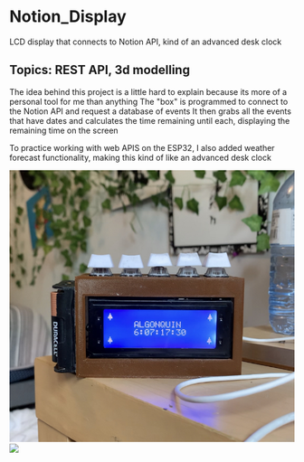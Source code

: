 # Notion_Display
 LCD display that connects to Notion API, kind of an advanced desk clock
## Topics: REST API, 3d modelling

The idea behind this project is a little hard to explain because its more of a personal tool for me than anything
The "box" is programmed to connect to the Notion API and request a database of events
It then grabs all the events that have dates and calculates the time remaining until each, displaying the remaining time on the screen

To practice working with web APIS on the ESP32, I also added weather forecast functionality, making this kind of like an advanced desk clock

![IMG_1012.JPG](photos/IMG_1012.jpg)
![](photos/IMG_9258.png)
